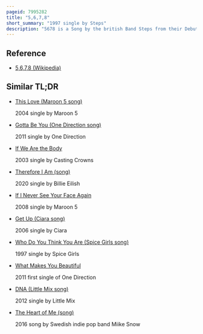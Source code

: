 ```yaml
---
pageid: 7995282
title: "5,6,7,8"
short_summary: "1997 single by Steps"
description: "5678 is a Song by the british Band Steps from their Debut Studio album Step one. A techno-pop and Country Pop Song written by Barry Upton and steve Crosby and produced by Karl Twigg Mark Topham and pete Waterman it was released in november 1997 by Jive and Ebul as their Debut single following their Formation after each Group Member answered a Magazine Advertisement looking for People."
---
```


## Reference

- [5,6,7,8 (Wikipedia)](https://en.wikipedia.org/?curid=7995282)

## Similar TL;DR

- [This Love (Maroon 5 song)](/tldr/en/this-love-maroon-5-song)

  2004 single by Maroon 5

- [Gotta Be You (One Direction song)](/tldr/en/gotta-be-you-one-direction-song)

  2011 single by One Direction

- [If We Are the Body](/tldr/en/if-we-are-the-body)

  2003 single by Casting Crowns

- [Therefore I Am (song)](/tldr/en/therefore-i-am-song)

  2020 single by Billie Eilish

- [If I Never See Your Face Again](/tldr/en/if-i-never-see-your-face-again)

  2008 single by Maroon 5

- [Get Up (Ciara song)](/tldr/en/get-up-ciara-song)

  2006 single by Ciara

- [Who Do You Think You Are (Spice Girls song)](/tldr/en/who-do-you-think-you-are-spice-girls-song)

  1997 single by Spice Girls

- [What Makes You Beautiful](/tldr/en/what-makes-you-beautiful)

  2011 first single of One Direction

- [DNA (Little Mix song)](/tldr/en/dna-little-mix-song)

  2012 single by Little Mix

- [The Heart of Me (song)](/tldr/en/the-heart-of-me-song)

  2016 song by Swedish indie pop band Miike Snow
